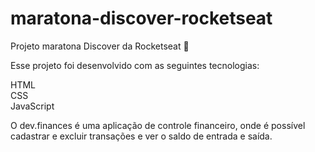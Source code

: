 # maratona-discover-rocketseat
Projeto maratona Discover da Rocketseat  🚀

Esse projeto foi desenvolvido com as seguintes tecnologias:

HTML <br>
CSS <br>
JavaScript <br>

O dev.finances é uma aplicação de controle financeiro, onde é possível cadastrar e excluir transações e ver o saldo de entrada e saída.
